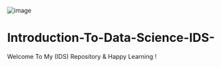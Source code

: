 ![image](https://user-images.githubusercontent.com/95965896/231949155-ca58a0e8-e59a-4d48-938c-926a1610b2cd.png)

# Introduction-To-Data-Science-IDS-
Welcome To My (IDS) Repository &amp; Happy Learning !
